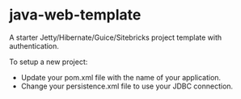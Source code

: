 java-web-template
=================
A starter Jetty/Hibernate/Guice/Sitebricks project template with authentication.

To setup a new project:
* Update your pom.xml file with the name of your application.
* Change your persistence.xml file to use your JDBC connection.
